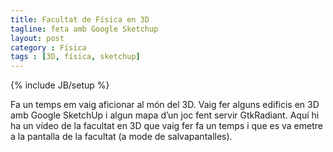 ```yaml
---
title: Facultat de Física en 3D
tagline: feta amb Google Sketchup
layout: post
category : Física
tags : [3D, física, sketchup]
---
```

{% include JB/setup %}

Fa un temps em vaig aficionar al món del 3D. Vaig fer alguns edificis en 3D amb Google SketchUp i algun mapa d’un joc 
fent servir GtkRadiant. Aquí hi ha un vídeo de la facultat en 3D que vaig fer fa un temps i que es va emetre a la 
pantalla de la facultat (a mode de salvapantalles).

<object style="height: 390px; width: 640px"><param name="movie" 
value="https://www.youtube.com/v/RctVY-pvmYU?version=3&amp;feature=player_detailpage"/><param name="allowFullScreen" 
value="true"/><param name="allowScriptAccess" value="always"/><embed 
src="https://www.youtube.com/v/RctVY-pvmYU?version=3&amp;feature=player_detailpage" 
type="application/x-shockwave-flash" 
allowfullscreen="true" allowScriptAccess="always" width="640" height="360" /> </object>

